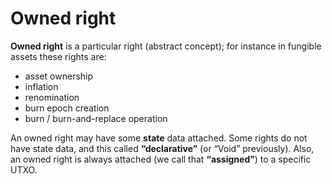 # Owned right

**Owned right** is a particular right \(abstract concept\); for instance in fungible assets these rights are:

* asset ownership
* inflation
* renomination
* burn epoch creation
* burn / burn-and-replace operation

An owned right may have some **state** data attached. Some rights do not have state data, and this called **“declarative”** \(or “Void” previously\). Also, an owned right is always attached \(we call that **“assigned”**\) to a specific UTXO.

